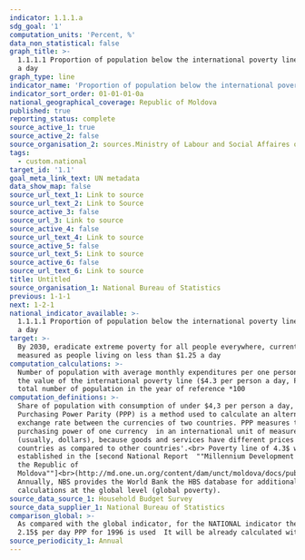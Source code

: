 ```yaml
---
indicator: 1.1.1.a
sdg_goal: '1'
computation_units: 'Percent, %'
data_non_statistical: false
graph_title: >-
  1.1.1.1 Proportion of population below the international poverty line of $4,3
  a day
graph_type: line
indicator_name: 'Proportion of population below the international poverty line of $4,3 a day'
indicator_sort_order: 01-01-01-0a
national_geographical_coverage: Republic of Moldova
published: true
reporting_status: complete
source_active_1: true
source_active_2: false
source_organisation_2: sources.Ministry of Labour and Social Affaires of RA
tags:
  - custom.national
target_id: '1.1'
goal_meta_link_text: UN metadata
data_show_map: false
source_url_text_1: Link to source
source_url_text_2: Link to Source
source_active_3: false
source_url_3: Link to source
source_active_4: false
source_url_text_4: Link to source
source_active_5: false
source_url_text_5: Link to source
source_active_6: false
source_url_text_6: Link to source
title: Untitled
source_organisation_1: National Bureau of Statistics
previous: 1-1-1
next: 1-2-1
national_indicator_available: >-
  1.1.1.1 Proportion of population below the international poverty line of $4,3
  a day
target: >-
  By 2030, eradicate extreme poverty for all people everywhere, currently
  measured as people living on less than $1.25 a day
computation_calculations: >-
  Number of population with average monthly expenditures per one person under
  the value of the international poverty line ($4.3 per person a day, PPP), /
  total number of population in the year of reference *100
computation_definitions: >-
  Share of population with consumption of under $4,3 per person a day, PPP. <br>
  Purchasing Power Parity (PPP) is a method used to calculate an alternative
  exchange rate between the currencies of two countries. PPP measures the
  purchasing power of one currency  in an international unit of measurement
  (usually, dollars), because goods and services have different prices in some
  countries as compared to other countries'.<br> Poverty line of 4.3$ was
  established in the [second National Report  ""Millennium Development Goals in
  the Republic of
  Moldova""]<br>(http://md.one.un.org/content/dam/unct/moldova/docs/pub/mdg/second%20mdg%20rom.pdf)
  Annually, NBS provides the World Bank the HBS database for additional
  calculations at the global level (global poverty).
source_data_source_1: Household Budget Survey
source_data_supplier_1: National Bureau of Statistics
comparison_global: >-
  As compared with the global indicator, for the NATIONAL indicator the level of
  2.15$ per day PPP for 1996 is used  It will be already calculated with PPC2011
source_periodicity_1: Annual
---
```

